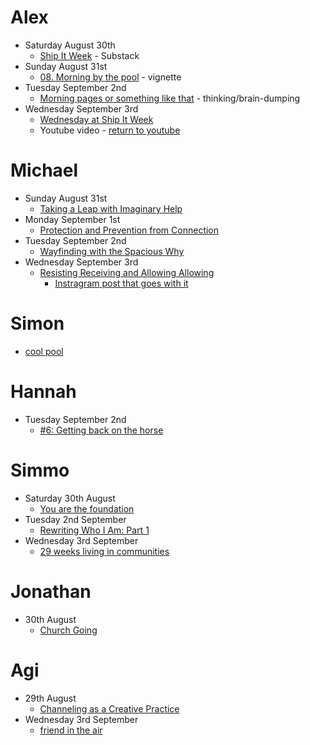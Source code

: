 # Alex
- Saturday August 30th
	- [Ship It Week](https://alexislearning.substack.com/p/ship-it-week) - Substack
- Sunday August 31st
	- [08. Morning by the pool](https://www.alexislearning.me/to-live-well/3.-Create-things/Writings/08.-Morning-by-the-pool) - vignette
- Tuesday September 2nd
	- [Morning pages or something like that](https://www.alexislearning.me/to-live-well/Quick-add/Morning-pages-or-something,-2025-09-02) - thinking/brain-dumping
- Wednesday September 3rd
	- [Wednesday at Ship It Week](https://alexislearning.substack.com/p/wednesday-at-ship-it-week)
	- Youtube video - [return to youtube]([https://www.youtube.com/watch?v=vgwkHzxPOLY](https://www.youtube.com/watch?v=vgwkHzxPOLY))
# Michael
- Sunday August 31st
	- [Taking a Leap with Imaginary Help](https://michaeltongtong.substack.com/p/taking-a-leap-with-imaginary-help?triedRedirect=true)
- Monday September 1st
	- [Protection and Prevention from Connection](https://michaeltongtong.substack.com/p/protection-and-prevention-from-connection?r=tkgk0&utm_medium=ios&triedRedirect=true)
- Tuesday September 2nd
	- [Wayfinding with the Spacious Why](https://michaeltongtong.substack.com/p/wayfinding-with-the-spacious-why?r=tkgk0&utm_medium=ios&triedRedirect=true)
- Wednesday September 3rd
	- [Resisting Receiving and Allowing Allowing](https://michaeltongtong.substack.com/p/resisting-receiving-and-allowing?utm_source=app-post-stats-page&r=tkgk0&utm_medium=ios&triedRedirect=true)
		- [Instragram post that goes with it](https://www.instagram.com/reel/DOJaMfLjNTW/?igsh=Y2dlNjZ3YXI4OTk1)
# Simon
- [cool pool](https://nowsimon.substack.com/p/cool-pool?r=e06m1&utm_campaign=post&utm_medium=web&triedRedirect=true)
# Hannah
- Tuesday September 2nd
	- [#6: Getting back on the horse](https://soupyphase.substack.com/p/6-getting-back-on-the-horse?r=ri0w3&utm_campaign=post&utm_medium=web&triedRedirect=true)
# Simmo
- Saturday 30th August
	- [You are the foundation](https://simmosimpson.substack.com/p/you-are-the-foundation?triedRedirect=true)
- Tuesday 2nd September
	- [Rewriting Who I Am: Part 1](https://simmosimpson.substack.com/p/rewriting-who-i-am-part-1)
- Wednesday 3rd September
	- [29 weeks living in communities](https://simmosimpson.substack.com/p/29-weeks-living-in-communities)
# Jonathan
- 30th August
	- [Church Going](https://jnsyaaa.substack.com/p/church-going)
# Agi
- 29th August
	- [Channeling as a Creative Practice](https://awarenessplay.substack.com/p/channeling-as-a-creative-practice?triedRedirect=true)
- Wednesday 3rd September
	- [friend in the air](https://awarenessplay.substack.com/p/friend-in-the-air?r=z803&utm_campaign=post&utm_medium=web&triedRedirect=true)
